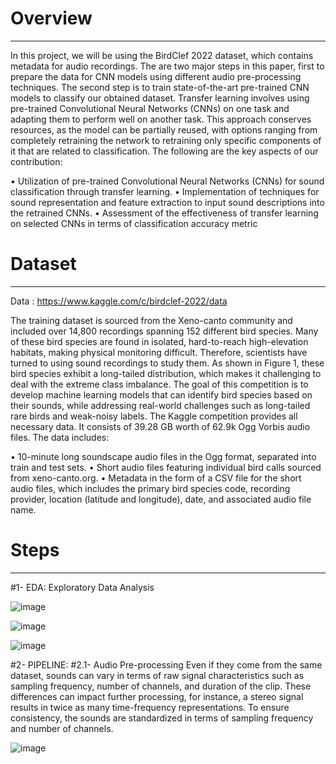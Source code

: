 
# Overview
-----------------------------------------------------------------------------------------------------------------------------------------------------------------------------------------------------------------------

In this project, we will be using the BirdClef 2022 dataset, which contains metadata for audio recordings. The are two major steps in this paper, first to prepare the data for CNN models using different audio pre-processing techniques. The second step is to train state-of-the-art pre-trained CNN models to classify our obtained dataset. Transfer learning involves using pre-trained Convolutional Neural Networks (CNNs) on one task and adapting them to perform well on another task. This approach conserves resources, as the model can be partially reused, with options ranging from completely retraining the network to retraining only specific components of it that are related to classification. The following are the key aspects of our contribution:

• Utilization of pre-trained Convolutional Neural Networks (CNNs) for sound classification through transfer learning.
• Implementation of techniques for sound representation and feature extraction to input sound descriptions into the retrained CNNs.
• Assessment of the effectiveness of transfer learning on selected CNNs in terms of classification accuracy metric

# Dataset
---------------------------------------------------------------------------------------------------------------------------------------------------------------------------------------------------------------------

Data : https://www.kaggle.com/c/birdclef-2022/data

The training dataset is sourced from the Xeno-canto community and included over 14,800 recordings spanning 152 different bird species. Many of these bird species are found in isolated, hard-to-reach high-elevation habitats, making physical monitoring difficult. Therefore, scientists have turned to using sound recordings to study them. As shown in Figure 1, these bird species exhibit a long-tailed distribution, which makes it challenging to deal with the extreme class imbalance. The goal of this competition is to develop machine learning models that can identify bird species based on their sounds, while addressing real-world challenges such as long-tailed rare birds and weak-noisy labels. The Kaggle competition provides all necessary data. It consists of 39.28 GB worth of 62.9k Ogg Vorbis audio files. The data includes:

• 10-minute long soundscape audio files in the Ogg format, separated into train and test sets.
• Short audio files featuring individual bird calls sourced from xeno-canto.org.
• Metadata in the form of a CSV file for the short audio files, which includes the primary bird species code, recording provider, location (latitude and longitude), date, and associated audio file name.

# Steps
---------------------------------------------------------------------------------------------------------------------------------------------------------------------------------------------------------------------

   #1- EDA: Exploratory Data Analysis

![image](https://github.com/ali-dakhlaoui/Bird-sound-classification/assets/96072199/4eaaaf04-8931-4fb6-aa9c-65828186d653)


![image](https://github.com/ali-dakhlaoui/Bird-sound-classification/assets/96072199/dbc93805-034b-4082-a670-8017b4bf6d92)


![image](https://github.com/ali-dakhlaoui/Bird-sound-classification/assets/96072199/57200724-4682-4d3f-933a-6a605fed2ef3)



   #2- PIPELINE:
      #2.1- Audio Pre-processing
Even if they come from the same dataset, sounds can vary in terms of raw signal characteristics such as sampling frequency, number of channels, and duration of the clip. These differences can impact further processing, for instance, a stereo signal results in twice as many time-frequency representations. To ensure consistency, the sounds are standardized in terms of sampling frequency and number of channels.

![image](https://github.com/ali-dakhlaoui/Bird-sound-classification/assets/96072199/13cbd5fd-1b7c-43f8-b4b6-eb438fbcffcb)

